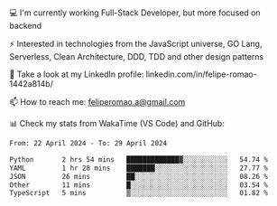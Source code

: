 💻 I'm currently working Full-Stack Developer, but more focused on backend

⚡ Interested in technologies from the JavaScript universe, GO Lang, Serverless, Clean Architecture, DDD, TDD and other design patterns

👥 Take a look at my LinkedIn profile: linkedin.com/in/felipe-romao-1442a814b/

📫 How to reach me: feliperomao.a@gmail.com

📊 Check my stats from WakaTime (VS Code) and GitHub:

<!--START_SECTION:waka-->

```txt
From: 22 April 2024 - To: 29 April 2024

Python       2 hrs 54 mins   █████████████▓░░░░░░░░░░░   54.74 %
YAML         1 hr 28 mins    ███████░░░░░░░░░░░░░░░░░░   27.77 %
JSON         26 mins         ██░░░░░░░░░░░░░░░░░░░░░░░   08.26 %
Other        11 mins         █░░░░░░░░░░░░░░░░░░░░░░░░   03.54 %
TypeScript   5 mins          ▒░░░░░░░░░░░░░░░░░░░░░░░░   01.82 %
```

<!--END_SECTION:waka-->
